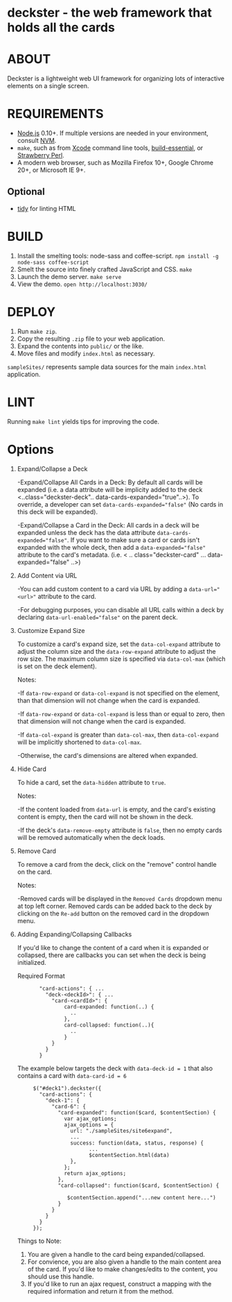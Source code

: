 # deckster - the web framework that holds all the cards

# ABOUT

Deckster is a lightweight web UI framework for organizing lots of interactive elements on a single screen.

# REQUIREMENTS

* [Node.js](http://nodejs.org/) 0.10+. If multiple versions are needed in your environment, consult [NVM](https://github.com/creationix/nvm).
* `make`, such as from [Xcode](https://developer.apple.com/xcode/) command line tools, [build-essential](http://packages.ubuntu.com/search?keywords=build-essential), or [Strawberry Perl](http://chocolatey.org/packages/StrawberryPerl).
* A modern web browser, such as Mozilla Firefox 10+, Google Chrome 20+, or Microsoft IE 9+.

## Optional

* [tidy](http://tidy.sourceforge.net/) for linting HTML

# BUILD

1. Install the smelting tools: node-sass and coffee-script. `npm install -g node-sass coffee-script`
2. Smelt the source into finely crafted JavaScript and CSS. `make`
3. Launch the demo server. `make serve`
4. View the demo. `open http://localhost:3030/`

# DEPLOY

1. Run `make zip`.
2. Copy the resulting `.zip` file to your web application.
3. Expand the contents into `public/` or the like.
4. Move files and modify `index.html` as necessary.

`sampleSites/` represents sample data sources for the main `index.html` application.

# LINT

Running `make lint` yields tips for improving the code.

# Options

1. Expand/Collapse a Deck
      
   -Expand/Collapse All Cards in a Deck:
    By default all cards will be expanded (i.e. a data attribute will be implicity added to the deck <..class="deckster-deck".. data-cards-expanded="true"..>). To override, a developer can set `data-cards-expanded="false"` (No cards in this deck will be expanded).
   
   -Expand/Collapse a Card in the Deck:
    All cards in a deck will be expanded unless the deck has the data attribute `data-cards-expanded="false"`. If you want to make sure a card or cards isn't expanded with the whole deck, then add a `data-expanded="false"` attribute to the card's metadata. (i.e. < .. class="deckster-card" ... data-expanded="false" ..>)

2. Add Content via URL
    
    -You can add custom content to a card via URL by adding a `data-url="<url>"` attribute to the card.
    
    -For debugging purposes, you can disable all URL calls within a deck by declaring `data-url-enabled="false"` on the parent deck.

3. Customize Expand Size

    To customize a card's expand size, set the `data-col-expand` attribute to adjust the column size and the `data-row-expand` attribute to adjust the row size. The maximum column size is specified via `data-col-max` (which is set on the deck element).

    Notes:
    
    -If `data-row-expand` or `data-col-expand` is not specified on the element, than that dimension will not change when the card is expanded.
    
    -If `data-row-expand` or `data-col-expand` is less than or equal to zero, then that dimension will not change when the card is expanded. 
    
    -If `data-col-expand` is greater than `data-col-max`, then `data-col-expand` will be implicitly shortened to `data-col-max`.
    
    -Otherwise, the card's dimensions are altered when expanded.

4. Hide Card

    To hide a card, set the `data-hidden` attribute to `true`.

    Notes:

    -If the content loaded from `data-url` is empty, and the card's existing content is empty, then the card will not be shown in the deck.
    
    -If the deck's `data-remove-empty` attribute is `false`, then no empty cards will be removed automatically when the deck loads.

5. Remove Card
    
    To remove a card from the deck, click on the "remove" control handle on the card.  

    Notes:

    -Removed cards will be displayed in the `Removed Cards` dropdown menu at top left corner.  Removed cards can be added back to the deck by clicking on the `Re-add` button on the removed card in the dropdown menu.

6. Adding Expanding/Collapsing Callbacks
    
    If you'd like to change the content of a card when it is expanded or collapsed, there are callbacks you can set when the deck is being initialized.  

    Required Format

              "card-actions": { ...
                "deck-<deckId>": { ...
                  "card-<cardId>": {
                      card-expanded: function(..) {
                        ..
                      },
                      card-collapsed: function(..){
                        ..
                      }
                  }
                }
              }
              
     The example below targets the deck with `data-deck-id = 1` that also contains a card with `data-card-id = 6` 

            $("#deck1").deckster({
              "card-actions": {
                "deck-1": {
                  "card-6": {
                    "card-expanded": function($card, $contentSection) {
                      var ajax_options;
                      ajax_options = {
                        url: "./sampleSites/site6expand",
                        ...
                        success: function(data, status, response) {
                              ...
                              $contentSection.html(data)
                        },
                      };
                      return ajax_options;
                    },
                    "card-collapsed": function($card, $contentSection) {
                       
                       $contentSection.append("...new content here...")
                    }
                  }
                }
              }
            });  
       
    Things to Note:

    1. You are given a handle to the card being expanded/collapsed.
    2. For convience, you are also given a handle to the main content area of the card. If you'd like to make changes/edits to the content, you should use this handle.
    3. If you'd like to run an ajax request, construct a mapping with the required information and return it from the method.

